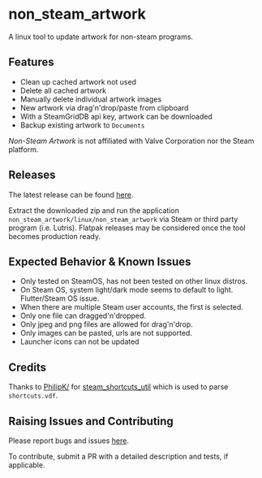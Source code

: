 # non_steam_artwork

A linux tool to update artwork for non-steam programs.

## Features

- Clean up cached artwork not used
- Delete all cached artwork
- Manually delete individual artwork images
- New artwork via drag'n'drop/paste from clipboard
- With a SteamGridDB api key, artwork can be downloaded
- Backup existing artwork to `Documents`

*Non-Steam Artwork* is not affiliated with Valve Corporation nor the Steam platform.

## Releases

The latest release can be found [here](https://github.com/defuncart/non_steam_artwork/releases/latest).

Extract the downloaded zip and run the application `non_steam_artwork/linux/non_steam_artwork` via Steam or third party program (i.e. Lutris). Flatpak releases may be considered once the tool becomes production ready.

## Expected Behavior & Known Issues

- Only tested on SteamOS, has not been tested on other linux distros.
- On Steam OS, system light/dark mode seems to default to light. Flutter/Steam OS issue.
- When there are multiple Steam user accounts, the first is selected.
- Only one file can dragged'n'dropped.
- Only jpeg and png files are allowed for drag'n'drop.
- Only images can be pasted, urls are not supported.
- Launcher icons can not be updated

## Credits

Thanks to [PhilipK/](https://github.com/PhilipK/) for [steam_shortcuts_util](steam_shortcuts_util) which is used to parse `shortcuts.vdf`.

## Raising Issues and Contributing

Please report bugs and issues [here](https://github.com/defuncart/non_steam_artwork/issues).

To contribute, submit a PR with a detailed description and tests, if applicable.
